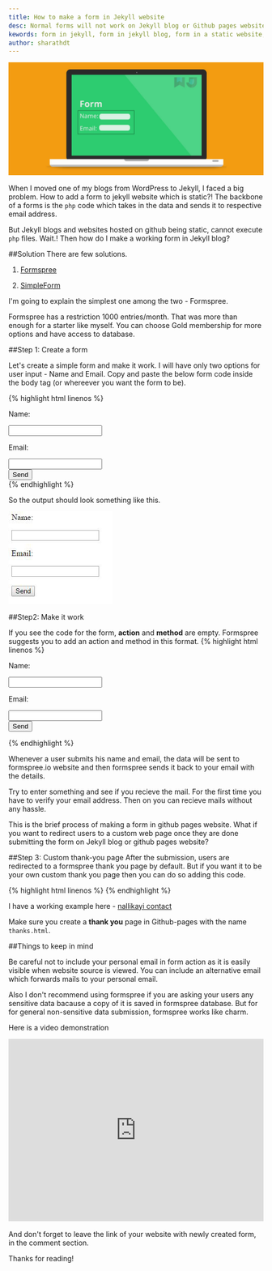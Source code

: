 ```yaml
---
title: How to make a form in Jekyll website
desc: Normal forms will not work on Jekyll blog or Github pages website. You have to use something that works for a static website. I have given a simple solution for such problems.
kewords: form in jekyll, form in jekyll blog, form in a static website, formspree
author: sharathdt
---
```


<img alt="How to make a form in Jekyll website" title="How to make a form in Jekyll website" itemprop="thumbnailUrl" src="/images/how-to-add-form-option-for-jekyll-websites.jpg">

When I moved one of my blogs from WordPress to Jekyll, I faced a big problem. How to add a form to jekyll website which is static?! The backbone of a forms is the ```php``` code which takes in the data and sends it to respective email address.

But Jekyll blogs and websites hosted on github being static, cannot execute ```php``` files. Wait.! Then how do I make a working form in Jekyll blog?



##Solution
There are few solutions.

1. [Formspree](http://formspree.io)

2. [SimpleForm](https://getsimpleform.com/)

I'm going to explain the simplest one among the two - Formspree. 

Formspree has a restriction 1000 entries/month. That was more than enough for a starter like myself. You can choose Gold membership for more options and have access to database.



##Step 1: Create a form

Let's create a simple form and make it work. I will have only two options for user input - Name and Email. Copy and paste the below form code inside the body tag (or whereever you want the form to be).

{% highlight html linenos %}

<form action="" method="">
<p>Name: </p><input type="text" name="name"><br />
<p>Email: </p><input type="email" name="email"><br />
<input type="submit" value="Send">
</form>
{% endhighlight %}



So the output should look something like this.

![Sample Jekyll form](/images/form-sample-screenshot.JPG)

##Step2: Make it work

If you see the code for the form, **action** and **method** are empty. Formspree suggests you to add an action and method in this format.
{% highlight html linenos %}

<form action="//formspree.io/your@email.com" method="POST">
<p>Name: </p><input type="text" name="name"><br />
<p>Email: </p><input type="email" name="email"><br />
<input type="submit" value="Send">
</form>

{% endhighlight %}



Whenever a user submits his name and email, the data will be sent to formspree.io website and then formspree sends it back to your email with the details. 

Try to enter something and see if you recieve the mail. For the first time you have to verify your email address. Then on you can recieve mails without any hassle.

This is the brief process of making a form in github pages website. What if you want to redirect users to a custom web page once they are done submitting the form on Jekyll blog or github pages website?

##Step 3: Custom thank-you page 
After the submission, users are redirected to a formspree thank you page by default. But if you want it to be your own custom thank you page then you can do so adding this code.

{% highlight html linenos %}
<input type="hidden" name="_next" value="//path/thanks.html" />
{% endhighlight %}

I have a working example here - [nallikayi contact](https://articles.nallikayi.com/contact-us.html)

Make sure you create a **thank you** page in Github-pages with the name ```thanks.html```. 



##Things to keep in mind

Be careful not to include your personal email in form action as it is easily visible when website source is viewed. You can include an alternative email which forwards mails to your personal email. 

Also I don't recommend using formspree if you are asking your users any sensitive data bacause a copy of it is saved in formspree database. But for for general non-sensitive data submission, formspree works like charm.

Here is a video demonstration
<iframe itemscope="" itemprop="video" width="100%" height="360" src="https://www.youtube.com/embed/IP6HsgwQkvs?rel=0" frameborder="0" allowfullscreen></iframe>



And don't forget to leave the link of your website with newly created form, in the comment section.

Thanks for reading!